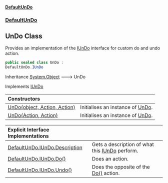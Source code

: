 #### [DefaultUnDo](DefaultUnDo.md 'DefaultUnDo')
### [DefaultUnDo](DefaultUnDo.md#DefaultUnDo 'DefaultUnDo')
## UnDo Class
Provides an implementation of the [IUnDo](IUnDo.md 'DefaultUnDo.IUnDo') interface for custom do and undo action.  
```csharp
public sealed class UnDo :
DefaultUnDo.IUnDo
```

Inheritance [System.Object](https://docs.microsoft.com/en-us/dotnet/api/System.Object 'System.Object') &#129106; UnDo  

Implements [IUnDo](IUnDo.md 'DefaultUnDo.IUnDo')  

| Constructors | |
| :--- | :--- |
| [UnDo(object, Action, Action)](UnDo_UnDo(object_Action_Action).md 'DefaultUnDo.UnDo.UnDo(object, System.Action, System.Action)') | Initialises an instance of [UnDo](UnDo.md 'DefaultUnDo.UnDo').<br/> |
| [UnDo(Action, Action)](UnDo_UnDo(Action_Action).md 'DefaultUnDo.UnDo.UnDo(System.Action, System.Action)') | Initialises an instance of [UnDo](UnDo.md 'DefaultUnDo.UnDo').<br/> |

| Explicit Interface Implementations | |
| :--- | :--- |
| [DefaultUnDo.IUnDo.Description](UnDo_DefaultUnDo_IUnDo_Description.md 'DefaultUnDo.UnDo.DefaultUnDo.IUnDo.Description') | Gets a description of what this [IUnDo](IUnDo.md 'DefaultUnDo.IUnDo') perform.<br/> |
| [DefaultUnDo.IUnDo.Do()](UnDo_DefaultUnDo_IUnDo_Do().md 'DefaultUnDo.UnDo.DefaultUnDo.IUnDo.Do()') | Does an action.<br/> |
| [DefaultUnDo.IUnDo.Undo()](UnDo_DefaultUnDo_IUnDo_Undo().md 'DefaultUnDo.UnDo.DefaultUnDo.IUnDo.Undo()') | Does the opposite of the [Do()](IUnDo_Do().md 'DefaultUnDo.IUnDo.Do()') action.<br/> |
